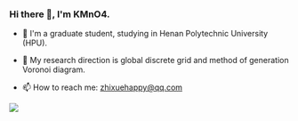 ### Hi there 👋, I'm KMnO4.


- 🌱 I'm a graduate student, studying in Henan Polytechnic University (HPU).

- 💬 My research direction is global discrete grid and method of generation Voronoi diagram.

- 📫 How to reach me:  zhixuehappy@qq.com

![](https://github-readme-stats.vercel.app/api?username=KMnO4&show_icons=true&theme=light&count_private=true)
